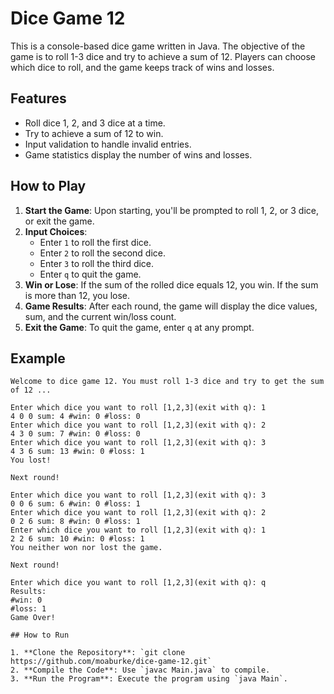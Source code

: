 # Dice Game 12

This is a console-based dice game written in Java. The objective of the game is to roll 1-3 dice and try to achieve a sum of 12. Players can choose which dice to roll, and the game keeps track of wins and losses.

## Features

- Roll dice 1, 2, and 3 dice at a time.
- Try to achieve a sum of 12 to win.
- Input validation to handle invalid entries.
- Game statistics display the number of wins and losses.

## How to Play

1. **Start the Game**: Upon starting, you'll be prompted to roll 1, 2, or 3 dice, or exit the game.
2. **Input Choices**:
   - Enter `1` to roll the first dice.
   - Enter `2` to roll the second dice.
   - Enter `3` to roll the third dice.
   - Enter `q` to quit the game.
3. **Win or Lose**: If the sum of the rolled dice equals 12, you win. If the sum is more than 12, you lose.
4. **Game Results**: After each round, the game will display the dice values, sum, and the current win/loss count.
5. **Exit the Game**: To quit the game, enter `q` at any prompt.

## Example

```plaintext
Welcome to dice game 12. You must roll 1-3 dice and try to get the sum of 12 ...

Enter which dice you want to roll [1,2,3](exit with q): 1  
4 0 0 sum: 4 #win: 0 #loss: 0   
Enter which dice you want to roll [1,2,3](exit with q): 2  
4 3 0 sum: 7 #win: 0 #loss: 0   
Enter which dice you want to roll [1,2,3](exit with q): 3  
4 3 6 sum: 13 #win: 0 #loss: 1   
You lost!  

Next round!

Enter which dice you want to roll [1,2,3](exit with q): 3  
0 0 6 sum: 6 #win: 0 #loss: 1  
Enter which dice you want to roll [1,2,3](exit with q): 2  
0 2 6 sum: 8 #win: 0 #loss: 1  
Enter which dice you want to roll [1,2,3](exit with q): 1  
2 2 6 sum: 10 #win: 0 #loss: 1  
You neither won nor lost the game.  

Next round!

Enter which dice you want to roll [1,2,3](exit with q): q  
Results:  
#win: 0  
#loss: 1  
Game Over!

## How to Run

1. **Clone the Repository**: `git clone https://github.com/moaburke/dice-game-12.git`
2. **Compile the Code**: Use `javac Main.java` to compile.
3. **Run the Program**: Execute the program using `java Main`.
